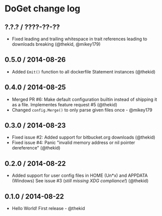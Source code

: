 DoGet change log
================

## ?.?.? / ????-??-??

* Fixed leading and trailing whitespace in trait references leading to
  downloads breaking
  (@thekid, @mikey179)

## 0.5.0 / 2014-08-26

* Added `Emit()` function to all dockerfile Statement instances
  (@thekid)

## 0.4.0 / 2014-08-25

* Merged PR #6: Make default configuration builtin instead of shipping it as 
  a file. Implementes feature request #5
  (@thekid)
* Changed `config.Merge()` to only parse given files once - @mikey179 

## 0.3.0 / 2014-08-23

* Fixed issue #2: Added support for bitbucket.org downloads
  (@thekid)
* Fixed issue #4: Panic "invalid memory address or nil pointer dereference"
  (@thekid)

## 0.2.0 / 2014-08-22

* Added support for user config files in HOME (Un*x) and APPDATA (Windows)
  See issue #3 (*still missing XDG compliance!*)
  (@thekid)

## 0.1.0 / 2014-08-22

* Hello World! First release - @thekid